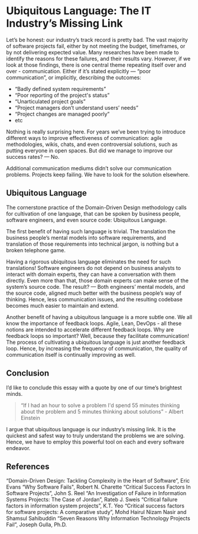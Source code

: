 # Ubiquitous Language: The IT Industry’s Missing Link

Let’s be honest: our industry’s track record is pretty bad. The vast majority of software projects fail, either by not meeting the budget, timeframes, or by not delivering expected value. Many researches have been made to identify the reasons for these failures, and their results vary. However, if we look at those findings, there is one central theme repeating itself over and over - communication. Either if it’s stated explicitly — “poor communication”, or implicitly, describing the outcomes:

* “Badly defined system requirements”
* “Poor reporting of the project's status”
* “Unarticulated project goals”
* “Project managers don’t understand users’ needs”
* “Project changes are managed poorly”
* etc

Nothing is really surprising here. For years we’ve been trying to introduce different ways to improve effectiveness of communication: agile methodologies, wikis, chats, and even controversial solutions, such as putting everyone in open spaces. But did we manage to improve our success rates? — No. 

Additional communication mediums didn’t solve our communication problems. Projects keep failing. We have to look for the solution elsewhere.

## Ubiquitous Language

The cornerstone practice of the Domain-Driven Design methodology calls for cultivation of one language, that can be spoken by business people, software engineers, and even source code: Ubiquitous Language.

The first benefit of having such language is trivial. The translation the business people’s mental models into software requirements, and translation of those requirements into technical jargon, is nothing but a broken telephone game.

Having a rigorous ubiquitous language eliminates the need for such translations! Software engineers do not depend on business analysts to interact with domain experts, they can have a conversation with them directly. Even more than that, those domain experts can make sense of the system’s source code. The result? — Both engineers’ mental models, and the source code, aligned much better with the business people’s way of thinking. Hence, less communication issues, and the resulting codebase becomes much easier to maintain and extend.

Another benefit of having a ubiquitous language is a more subtle one. We all know the importance of feedback loops. Agile, Lean, DevOps - all these notions are intended to accelerate different feedback loops. Why are feedback loops so important? Well, because they facilitate communication! The process of cultivating a ubiquitous language is just another feedback loop.     Hence, by increasing the frequency of communication, the quality of communication itself is continually improving as well.

## Conclusion

I’d like to conclude this essay with a quote by one of our time’s brightest minds.

> “If I had an hour to solve a problem I'd spend 55 minutes thinking about  the problem and 5 minutes thinking about solutions” - Albert Einstein

I argue that ubiquitous language is our industry’s missing link. It is the quickest and safest way to truly understand the problems we are solving. Hence, we have to employ this powerful tool on each and every software endeavor.

## References

“Domain-Driven Design: Tackling Complexity in the Heart of Software”, Eric Evans
“Why Software Fails", Robert N. Charette
“Critical Success Factors In Software Projects”, John S. Reel
“An Investigation of Failure in Information Systems Projects: The Case of Jordan”, Rateb J. Sweis
“Critical failure factors in information system projects”, K.T. Yeo
“Critical success factors for software projects: A comparative study”, Mohd Hairul Nizam Nasir and Shamsul Sahibuddin
“Seven Reasons Why Information Technology Projects Fail”, Joseph Gulla, Ph.D.

